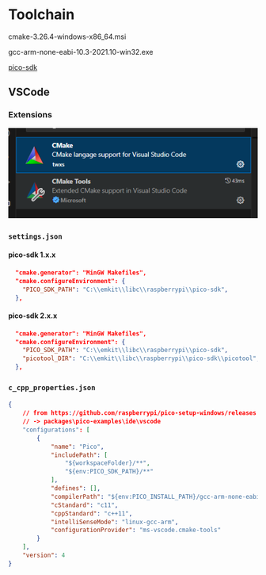 # Toolchain

cmake-3.26.4-windows-x86_64.msi

gcc-arm-none-eabi-10.3-2021.10-win32.exe

[pico-sdk](https://github.com/raspberrypi/pico-sdk)

## VSCode

### Extensions

![image-20250307014558843](.assets/README/image-20250307014558843.png)

### `settings.json`

#### pico-sdk 1.x.x

```json
  "cmake.generator": "MinGW Makefiles",
  "cmake.configureEnvironment": {
    "PICO_SDK_PATH": "C:\\emkit\\libc\\raspberrypi\\pico-sdk",
  },
```

#### pico-sdk 2.x.x


```json
  "cmake.generator": "MinGW Makefiles",
  "cmake.configureEnvironment": {
    "PICO_SDK_PATH": "C:\\emkit\\libc\\raspberrypi\\pico-sdk",
    "picotool_DIR": "C:\\emkit\\libc\\raspberrypi\\pico-sdk\\picotool",
  },
```

### `c_cpp_properties.json`

```json
{
    // from https://github.com/raspberrypi/pico-setup-windows/releases
    // -> packages\pico-examples\ide\vscode
    "configurations": [
        {
            "name": "Pico",
            "includePath": [
                "${workspaceFolder}/**",
                "${env:PICO_SDK_PATH}/**"
            ],
            "defines": [],
            "compilerPath": "${env:PICO_INSTALL_PATH}/gcc-arm-none-eabi/bin/arm-none-eabi-gcc.exe",
            "cStandard": "c11",
            "cppStandard": "c++11",
            "intelliSenseMode": "linux-gcc-arm",
            "configurationProvider": "ms-vscode.cmake-tools"
        }
    ],
    "version": 4
}
```


